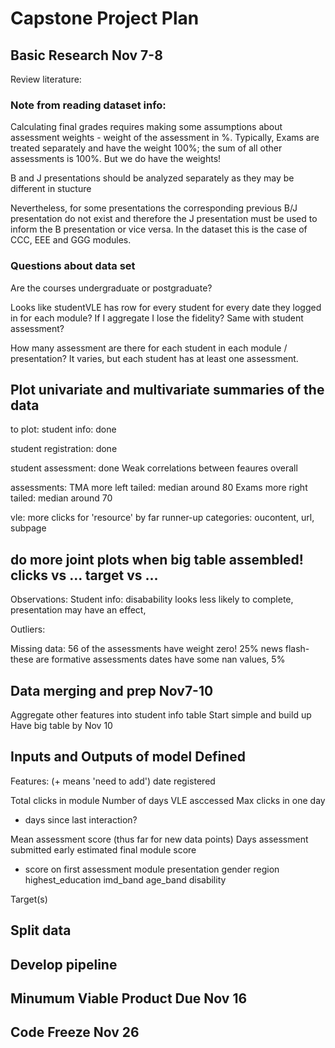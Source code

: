 # Capstone Project Plan


## Basic Research Nov 7-8
Review literature:


### Note from reading dataset info:
Calculating final grades requires making some assumptions about assessment weights - weight of the assessment in %. Typically, Exams are treated separately and have the weight 100%; the sum of all other assessments is 100%. But we do have the weights!

B and J presentations should be analyzed separately as they may be different in stucture 

Nevertheless, for some presentations the corresponding previous B/J presentation do not exist and therefore the J presentation must be used to inform the B presentation or vice versa. In the dataset this is the case of CCC, EEE and GGG modules.

### Questions about data set
Are the courses undergraduate or postgraduate?

Looks like studentVLE has row for every student for every date they logged in for each module? If I aggregate I lose the fidelity?
Same with student assessment?

How many assessment are there for each student in each module / presentation?
It varies, but each student has at least one assessment.

## Plot univariate and multivariate summaries of the data
to plot: 
student info: done

student registration: done

student assessment: done
Weak correlations between feaures overall

assessments:
TMA more left tailed: median around 80
Exams more right tailed: median around 70

vle:
more clicks for 'resource' by far
runner-up categories: oucontent, url, subpage

do more joint plots when big table assembled!
clicks vs ...
target vs ...
---

Observations:
Student info: disabability looks less likely to complete, presentation may have an effect, 

Outliers:


Missing data:
56 of the assessments have weight zero! 25% news flash-these are formative assessments
dates have some nan values, 5%


## Data merging and prep Nov7-10
Aggregate other features into student info table
Start simple and build up
Have big table by Nov 10

## Inputs and Outputs of model Defined
Features: (+ means 'need to add')
date registered

Total clicks in module
Number of days VLE asccessed
Max clicks in one day
+ days since last interaction?

Mean assessment score (thus far for new data points)
Days assessment submitted early
estimated final module score
+ score on first assessment
module
presentation
gender
region
highest_education
imd_band
age_band
disability


Target(s)

## Split data

## Develop pipeline



## Minumum Viable Product Due Nov 16


## Code Freeze Nov 26
